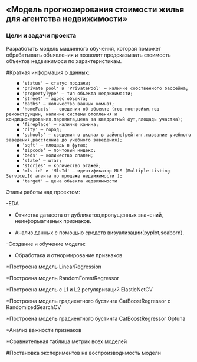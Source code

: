 ## «Модель прогнозирования стоимости жилья для агентства недвижимости»

### Цели и задачи проекта
Разработать модель машинного обучения, которая поможет обрабатывать объявления и позволит предсказывать стоимость объектов недвижимоси по характеристикам.

#Краткая информация о данных:

        ● 'status' — статус продажи;
        ● 'private pool' и 'PrivatePool' — наличие собственного бассейна;
        ● 'propertyType' — тип объекта недвижимости;
        ● 'street' — адрес объекта;
        ● 'baths' — количество ванных комнат;
        ● 'homeFacts' — сведения об объекте (год постройки,год реконструкции, наличие системы отопления и кондиционирования,паркинга,цена за квадратный фут,площадь участка);
        ● 'fireplace' — наличие камина;
        ● 'city' — город;
        ● 'schools' — сведения о школах в районе(рейтинг,название учебного заведения,расстояние до учебного заведения);
        ● 'sqft' — площадь в футах;
        ● 'zipcode' — почтовый индекс;
        ● 'beds' — количество спален;
        ● 'state' — штат;
        ● 'stories' — количество этажей;
        ● 'mls-id' и 'MlsId' — идентификатор MLS (Multiple Listing Service,Id агента по продаже недвижимости );
        ● 'target' — цена объекта недвижимости

Этапы работы над проектом:

-EDA

* Отчистка датасета от дубликатов,пропущенных значений, неинформативных признаков.
  
* Анализ данных с помощью средств визуализации(pyplot,seaborn).



-Создание и обучение модели:

* Обработака и отнормирование признаков

 
*Построена модель LinearRegression


*Построена модель RandomForestRegressor


*Построена модель с L1 и L2 регуляризаций ElasticNetCV


*Построена модель градиентного бустинга CatBoostRegressor с RandomizedSearchCV


*Построена модель градиентного бустинга CatBoostRegressor Optuna




*Анализ важности признаков

*Сравнительная таблица метрик всех моделей

#Постановка экспериментов на воспроизводимость модели
